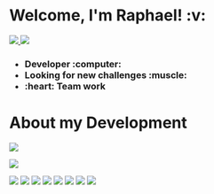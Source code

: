 <h1>  
  Welcome, I'm Raphael!  :v:          
</h1>  
     
<p> 
  
<a href="https://www.linkedin.com/in/raphael-passos-magalhaes">
   <img src="https://img.shields.io/badge/LinkedIn-0077B5?style=for-the-badge&logo=linkedin&logoColor=white" />
</a> 
<a href="mailto:raphaelpassosmagalhaes@gmail.com">
   <img src="https://img.shields.io/badge/Gmail-D14836?style=for-the-badge&logo=gmail&logoColor=white" />
</a>
   
</p>        
       
<h3> 
  <ul>  
    <li>Developer :computer:</li> 
    <li>Looking for new challenges :muscle:</li>
    <li>:heart: Team work</li>   
  </ul>
</h3>
  
<h1>
  About my Development  
</h1> 

<p>
  <img src="https://github-readme-stats.vercel.app/api?username=raphaelpassos&showIcon:true" />
</p>  
 
<p>
  <img src="https://github-readme-stats.vercel.app/api/top-langs?username=raphaelpassos&showIcon:true" />
</p> 
       
  

<p> 
  <img src="https://img.shields.io/badge/Ruby_on_Rails-CC0000?style=for-the-badge&logo=ruby-on-rails&logoColor=white" />
  <img src="https://img.shields.io/badge/PostgreSQL-316192?style=for-the-badge&logo=postgresql&logoColor=white" />
  <img src="https://img.shields.io/badge/HTML5-E34F26?style=for-the-badge&logo=html5&logoColor=white" />
  <img src="https://img.shields.io/badge/Node.js-339933?style=for-the-badge&logo=nodedotjs&logoColor=white" />
  <img src="https://img.shields.io/badge/JavaScript-323330?style=for-the-badge&logo=javascript&logoColor=F7DF1E" />
  <img src="https://img.shields.io/badge/TypeScript-007ACC?style=for-the-badge&logo=typescript&logoColor=white" />
  <img src="https://img.shields.io/badge/React-20232A?style=for-the-badge&logo=react&logoColor=61DAFB" />
  <img src="https://img.shields.io/badge/React_Native-20232A?style=for-the-badge&logo=react&logoColor=61DAFB" />
</p> 
 
  
